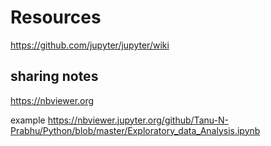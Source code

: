# Resources
https://github.com/jupyter/jupyter/wiki

## sharing notes
https://nbviewer.org

example
https://nbviewer.jupyter.org/github/Tanu-N-Prabhu/Python/blob/master/Exploratory_data_Analysis.ipynb